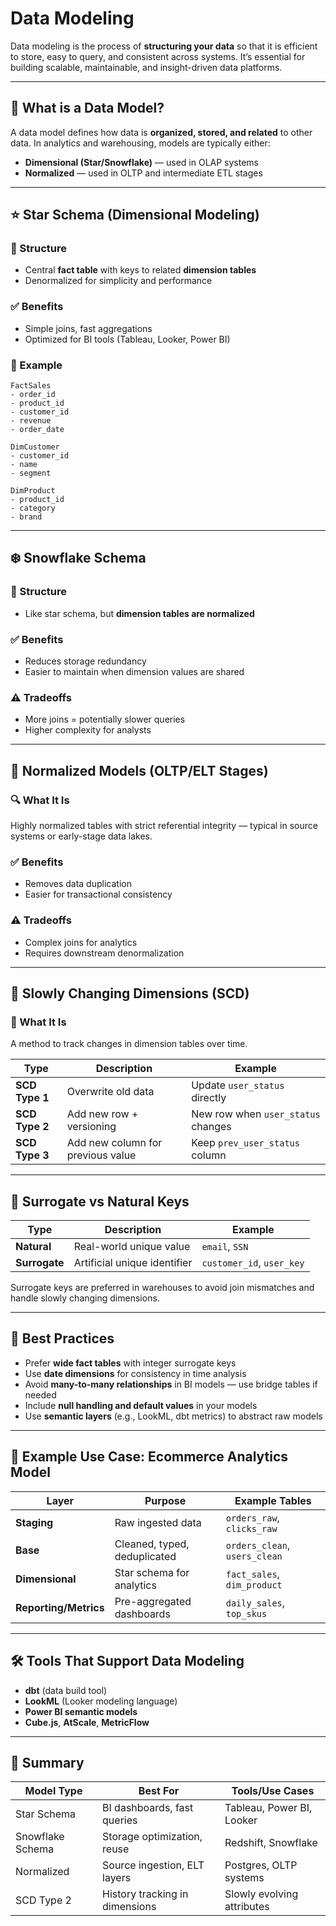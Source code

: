 # Data Modeling

Data modeling is the process of **structuring your data** so that it is efficient to store, easy to query, and consistent across systems. It’s essential for building scalable, maintainable, and insight-driven data platforms.

---

## 🧱 What is a Data Model?

A data model defines how data is **organized, stored, and related** to other data. In analytics and warehousing, models are typically either:

* **Dimensional (Star/Snowflake)** — used in OLAP systems
* **Normalized** — used in OLTP and intermediate ETL stages

---

## ⭐ Star Schema (Dimensional Modeling)

### 📌 Structure

* Central **fact table** with keys to related **dimension tables**
* Denormalized for simplicity and performance

### ✅ Benefits

* Simple joins, fast aggregations
* Optimized for BI tools (Tableau, Looker, Power BI)

### 🧠 Example

```
FactSales
- order_id
- product_id
- customer_id
- revenue
- order_date

DimCustomer
- customer_id
- name
- segment

DimProduct
- product_id
- category
- brand
```

---

## ❄️ Snowflake Schema

### 📌 Structure

* Like star schema, but **dimension tables are normalized**

### ✅ Benefits

* Reduces storage redundancy
* Easier to maintain when dimension values are shared

### ⚠️ Tradeoffs

* More joins = potentially slower queries
* Higher complexity for analysts

---

## 🧩 Normalized Models (OLTP/ELT Stages)

### 🔍 What It Is

Highly normalized tables with strict referential integrity — typical in source systems or early-stage data lakes.

### ✅ Benefits

* Removes data duplication
* Easier for transactional consistency

### ⚠️ Tradeoffs

* Complex joins for analytics
* Requires downstream denormalization

---

## 🔄 Slowly Changing Dimensions (SCD)

### 📌 What It Is

A method to track changes in dimension tables over time.

| Type           | Description                       | Example                            |
| -------------- | --------------------------------- | ---------------------------------- |
| **SCD Type 1** | Overwrite old data                | Update `user_status` directly      |
| **SCD Type 2** | Add new row + versioning          | New row when `user_status` changes |
| **SCD Type 3** | Add new column for previous value | Keep `prev_user_status` column     |

---

## 🔐 Surrogate vs Natural Keys

| Type          | Description                  | Example                   |
| ------------- | ---------------------------- | ------------------------- |
| **Natural**   | Real-world unique value      | `email`, `SSN`            |
| **Surrogate** | Artificial unique identifier | `customer_id`, `user_key` |

Surrogate keys are preferred in warehouses to avoid join mismatches and handle slowly changing dimensions.

---

## 🧠 Best Practices

* Prefer **wide fact tables** with integer surrogate keys
* Use **date dimensions** for consistency in time analysis
* Avoid **many-to-many relationships** in BI models — use bridge tables if needed
* Include **null handling and default values** in your models
* Use **semantic layers** (e.g., LookML, dbt metrics) to abstract raw models

---

## 🚀 Example Use Case: Ecommerce Analytics Model

| Layer                 | Purpose                      | Example Tables                |
| --------------------- | ---------------------------- | ----------------------------- |
| **Staging**           | Raw ingested data            | `orders_raw`, `clicks_raw`    |
| **Base**              | Cleaned, typed, deduplicated | `orders_clean`, `users_clean` |
| **Dimensional**       | Star schema for analytics    | `fact_sales`, `dim_product`   |
| **Reporting/Metrics** | Pre-aggregated dashboards    | `daily_sales`, `top_skus`     |

---

## 🛠 Tools That Support Data Modeling

* **dbt** (data build tool)
* **LookML** (Looker modeling language)
* **Power BI semantic models**
* **Cube.js**, **AtScale**, **MetricFlow**

---

## 🧠 Summary

| Model Type       | Best For                       | Tools/Use Cases            |
| ---------------- | ------------------------------ | -------------------------- |
| Star Schema      | BI dashboards, fast queries    | Tableau, Power BI, Looker  |
| Snowflake Schema | Storage optimization, reuse    | Redshift, Snowflake        |
| Normalized       | Source ingestion, ELT layers   | Postgres, OLTP systems     |
| SCD Type 2       | History tracking in dimensions | Slowly evolving attributes |
